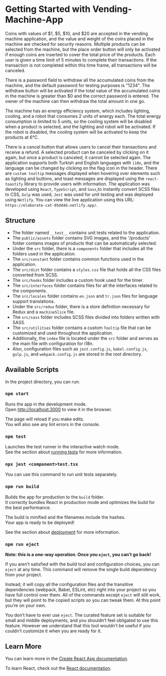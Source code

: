 # Getting Started with Vending-Machine-App

Coins with values of $1, $5, $10, and $20 are accepted in the vending machine application, and the value and weight of the coins placed in the machine are checked for security reasons. Multiple products can be selected from the machine, but the place order button will only be activated if enough coins are inserted to cover the total price of the products. Each user is given a time limit of 5 minutes to complete their transactions. If the transaction is not completed within this time frame, all transactions will be canceled.

There is a password field to withdraw all the accumulated coins from the machine, and the default password for testing purposes is "1234". The withdraw button will be activated if the total value of the accumulated coins in the machine is greater than $0 and the correct password is entered. The owner of the machine can then withdraw the total amount in one go.

The machine has an energy efficiency system, which includes lighting, cooling, and a robot that consumes 2 units of energy each. The total energy consumption is limited to 5 units, so the cooling system will be disabled when a product is selected, and the lighting and robot will be activated. If the robot is disabled, the cooling system will be activated to keep the products at 6°C.

There is a cancel button that allows users to cancel their transactions and receive a refund. A selected product can be canceled by clicking on it again, but once a product is canceled, it cannot be selected again. The application supports both Turkish and English languages with `i18n`, and the language can be changed by clicking on the flag icon in the header. There are `custom tooltip` messages displayed when hovering over elements such as lighting and buttons, and toast messages are displayed using the `react-toastify` library to provide users with information. The application was developed using `React`, `TypeScript`, and `Sass`,to instantly convert SCSS files to CSS, `Gulp` was used,
`Jest` was used for unit testing and was deployed using `Netlify`. You can view the live application using this URL: `https://elaborate-cat-95dd4d.netlify.app/`.

## Structure
* The folder named `__test__` contains unit tests related to the application. 
* The `public/assets` folder contains SVG images, and the '/products' folder contains images of products that can be automatically selected. 
* Under the `src` folder, there is a `components` folder that includes all the folders used in the application. 
* The `src/constant` folder contains common functions used in the application. 
* The `src/dist` folder contains a `styles.css` file that holds all the CSS files converted from SCSS. 
* The `src/hooks` folder includes a custom hook used for the timer. 
* The `src/interfaces` folder contains files for all the interfaces related to the components. 
* The `src/locales` folder contains `en.json` and `tr.json` files for language support translations. 
* Under the `src/redux` folder, there is a store definition necessary for Redux and a `machineSlice` file. 
* The `src/sass` folder includes SCSS files divided into folders written with SASS. 
* The `src/utilities` folder contains a custom `Tooltip` file that can be customized and used throughout the application. 
* Additionally, the `index` file is located under the `src` folder and serves as the main file with configuration for i18n. 
* Also, configuration files such as `jest.config.js`, `babel.config.js`, `gulp.js`, and `webpack.config.js` are stored in the root directory. 

## Available Scripts

In the project directory, you can run:

### `npm start`

Runs the app in the development mode.\
Open [http://localhost:3000](http://localhost:3000) to view it in the browser.

The page will reload if you make edits.\
You will also see any lint errors in the console.


### `npm test`

Launches the test runner in the interactive watch mode.\
See the section about [running tests](https://facebook.github.io/create-react-app/docs/running-tests) for more information.

### `npx jest <component>test.tsx`

You can use this command to run unit tests separately.

### `npm run build`

Builds the app for production to the `build` folder.\
It correctly bundles React in production mode and optimizes the build for the best performance.

The build is minified and the filenames include the hashes.\
Your app is ready to be deployed!

See the section about [deployment](https://facebook.github.io/create-react-app/docs/deployment) for more information.

### `npm run eject`

**Note: this is a one-way operation. Once you `eject`, you can’t go back!**

If you aren’t satisfied with the build tool and configuration choices, you can `eject` at any time. This command will remove the single build dependency from your project.

Instead, it will copy all the configuration files and the transitive dependencies (webpack, Babel, ESLint, etc) right into your project so you have full control over them. All of the commands except `eject` will still work, but they will point to the copied scripts so you can tweak them. At this point you’re on your own.

You don’t have to ever use `eject`. The curated feature set is suitable for small and middle deployments, and you shouldn’t feel obligated to use this feature. However we understand that this tool wouldn’t be useful if you couldn’t customize it when you are ready for it.

## Learn More

You can learn more in the [Create React App documentation](https://facebook.github.io/create-react-app/docs/getting-started).

To learn React, check out the [React documentation](https://reactjs.org/).
